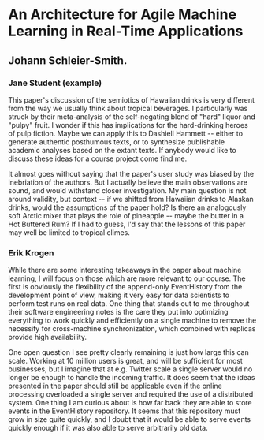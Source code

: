 # An Architecture for Agile Machine Learning in Real-Time Applications
## Johann Schleier-Smith.  

### Jane Student (example)
This paper's discussion of the semiotics of Hawaiian drinks is very different from the way we usually think about tropical beverages.  I particularly was struck by their meta-analysis of the self-negating blend of "hard" liquor and "pulpy" fruit. I wonder if this has implications for the hard-drinking heroes of pulp fiction.  Maybe we can apply this to Dashiell Hammett -- either to generate authentic posthumous texts, or to synthesize publishable academic analyses based on the extant texts.  If anybody would like to discuss these ideas for a course project come find me.

It almost goes without saying that the paper's user study was biased by the inebriation of the authors. But I actually believe the main observations are sound, and would withstand closer investigation.  My main question is not around validity, but  context -- if we shifted from Hawaiian drinks to Alaskan drinks, would the assumptions of the paper hold?  Is there an analogously soft Arctic mixer that plays the role of pineapple -- maybe the butter in a Hot Buttered Rum?  If I had to guess, I'd say that the lessons of this paper may well be limited to tropical climes.

### Erik Krogen

While there are some interesting takeaways in the paper about machine learning, I will focus on those which are more relevant to our course. The first is obviously the flexibility of the append-only EventHistory from the development point of view, making it very easy for data scientists to perform test runs on real data. One thing that stands out to me throughout their software engineering notes is the care they put into optimizing everything to work quickly and efficiently on a single machine to remove the necessity for cross-machine synchronization, which combined with replicas provide high availability.  

One open question I see pretty clearly remaining is just how large this can scale. Working at 10 million users is great, and will be sufficient for most businesses, but I imagine that at e.g. Twitter scale a single server would no longer be enough to handle the incoming traffic. It does seem that the ideas presented in the paper should still be applicable even if the online processing overloaded a single server and required the use of a distributed system. One thing I am curious about is how far back they are able to store events in the EventHistory repository. It seems that this repository must grow in size quite quickly, and I doubt that it would be able to serve events quickly enough if it was also able to serve arbitrarily old data. 
